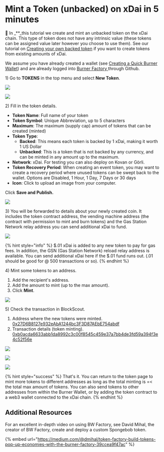 # Mint a Token (unbacked) on xDai in 5 minutes

🍬 In _\*\*_this tutorial we create and mint an unbacked token on the xDai chain. This type of token does not have any intrinsic value (these tokens can be assigned value later however you choose to use them). See our tutorial on [Creating your own backed token](creating-your-own-burner-wallet-token.md) if you want to create tokens from existing amounts of xDai.

We assume you have already created a wallet (see [Creating a Quick Burner Wallet](creating-a-quick-burner-wallet.md)) and are already logged into [Burner Factory ](./)through Github.

1\) Go to **TOKENS** in the top menu and select **New Token**.

![](../../../.gitbook/assets/token1.png)

![](../../../.gitbook/assets/bwnt1.png)

2\) Fill in the token details.

* **Token Name**: Full name of your token
* **Token Symbol**: Unique Abbreviation, up to 5 characters
* **Maximum**: The maximum (supply cap) amount of tokens that can be created (minted)
* **Token Type**: &#x20;
  * **Backed**:  This means each token is backed by 1 xDai, making it worth 1 US Dollar
  * **Unbacked**: This is a token that is not backed by any currency, and can be minted in any amount up to the maximum.&#x20;
* **Network**: xDai.  For testing you can also deploy on Kovan or Görli.
* **Token Recovery Period**:  When creating an event token, you may want to create a recovery period where unused tokens can be swept back to the wallet. Options are Disabled, 1 Hour, 1 Day, 7 Days or 30 days
* **Icon**: Click to upload an image from your computer.

Click **Save and Publish.**

![](../../../.gitbook/assets/bw-2.png)

3\) You will be forwarded to details about your newly created coin. It includes the token contract address, the vending machine address (the contract with permission to mint and burn tokens) and the Gas Station Network relay address you can send additional xDai to fund.

![](../../../.gitbook/assets/bw-details.png)

{% hint style="info" %}
$.01 xDai is added to any new token to pay for gas fees. In addition, the GSN (Gas Station Network) reload relay address is available. You can send additional xDai here if the $.01 fund runs out. (.01 should be good for @ 500 transactions or so).
{% endhint %}

4\) Mint some tokens to an address.

1. Add the recipient's address.
2. Add the amount to mint (up to the max amount).
3. Click **Mint**.

![](../../../.gitbook/assets/BW3.png)

5\) Check the transaction in BlockScout.

1. Address where the new tokens were minted. [0x27D6B8127e932eAbA1244bc3F3D87AEbE754abdf](https://blockscout.com/xdai/mainnet/address/0x27D6B8127e932eAbA1244bc3F3D87AEbE754abdf)
2. Transaction details (token minting). [0xb0acda6633abb1da8992c3c00f8545c459e37a7bb4de3fd59a394f3e4c52f56e](https://blockscout.com/xdai/mainnet/tx/0xb0acda6633abb1da8992c3c00f8545c459e37a7bb4de3fd59a394f3e4c52f56e)

![](../../../.gitbook/assets/bw4.png)

![](../../../.gitbook/assets/bw-bs1.png)

![](../../../.gitbook/assets/bw-bs2.png)

{% hint style="success" %}
That's it. You can return to the token page to mint more tokens to different addresses as long as the total minting is =< the total max amount of tokens. You can also send tokens to other addresses from within the Burner Wallet, or by adding the token contract to a web3 wallet connected to the xDai chain.
{% endhint %}

## Additional Resources

For an excellent in-depth video on using BW Factory, see David Mihal, the creator of BW Factory, create and deploy a custom Spongebob token.

{% embed url="https://medium.com/@dmihal/token-factory-build-tokens-pop-up-economies-with-the-burner-factory-39ccea9f47ac" %}
